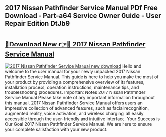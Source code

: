 ## 2017 Nissan Pathfinder Service Manual PDf Free Download - Part-a64 Service Owner Guide - User Repair Edition DtJb9

# <h2><a href="http://bc44305.oget.top/?id=2017+Nissan+Pathfinder+Service+Manual">🔗Download New 👉🔴 2017 Nissan Pathfinder Service Manual</a></h2>

[![2017 Nissan Pathfinder Service Manual new download](https://i.imgur.com/5g1atiW.png)](http://bc44305.oget.top/?id=2017+Nissan+Pathfinder+Service+Manual)
Hello and welcome to the user manual for your newly unpacked 2017 Nissan Pathfinder Service Manual. This guide is here to help you make the most of your product by providing a comprehensive overview of its features, installation process, operation instructions, maintenance tips, and troubleshooting procedures. Important Notes 2017 Nissan Pathfinder Service Manual Please take note of any important information throughout this manual. 2017 Nissan Pathfinder Service Manual offers users an impressive collection of advanced features, such as facial recognition, augmented reality, voice activation, and wireless charging, all easily accessible through the user-friendly and intuitive interface. Your Success is Our Goal 2017 Nissan Pathfinder Service Manual. We are here to ensure your complete satisfaction with your new product.
